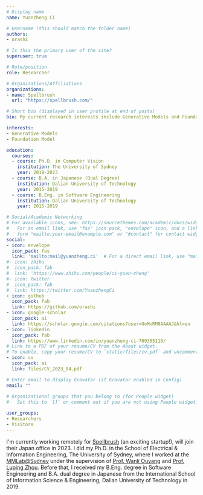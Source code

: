 ```yaml
---
# Display name
name: Yuanzheng Ci

# Username (this should match the folder name)
authors:
- orashi

# Is this the primary user of the site?
superuser: true

# Role/position
role: Researcher

# Organizations/Affiliations
organizations:
- name: Spellbrush
  url: "https://spellbrush.com/"

# Short bio (displayed in user profile at end of posts)
bio: My current research interests include Generative Models and Foundation Model.

interests:
- Generative Models
- Foundation Model

education:
  courses:
  - course: Ph.D. in Computer Vision
    institution: The University of Sydney
    year: 2019-2023
  - course: B.A. in Japanese (Dual Degree)
    institution: Dalian University of Technology
    year: 2015-2019
  - course: B.Eng. in Software Engineering
    institution: Dalian University of Technology
    year: 2015-2019

# Social/Academic Networking
# For available icons, see: https://sourcethemes.com/academic/docs/widgets/#icons
#   For an email link, use "fas" icon pack, "envelope" icon, and a link in the
#   form "mailto:your-email@example.com" or "#contact" for contact widget.
social:
- icon: envelope
  icon_pack: fas
  link: 'mailto:mail@yuanzheng.ci'  # For a direct email link, use "mailto:test@example.org".
#- icon: zhihu
#  icon_pack: fab
#  link: 'https://www.zhihu.com/people/ci-yuan-zheng'
#- icon: twitter
#  icon_pack: fab
#  link: https://twitter.com/YuanzhengCi
- icon: github
  icon_pack: fab
  link: https://github.com/orashi
- icon: google-scholar
  icon_pack: ai
  link: https://scholar.google.com/citations?user=UoMoRM8AAAAJ&hl=en
- icon: linkedin
  icon_pack: fab
  link: https://www.linkedin.com/in/yuanzheng-ci-709305118/
# Link to a PDF of your resume/CV from the About widget.
# To enable, copy your resume/CV to `static/files/cv.pdf` and uncomment the lines below.  
- icon: cv
  icon_pack: ai
  link: files/CV_2023_04.pdf

# Enter email to display Gravatar (if Gravatar enabled in Config)
email: ""
  
# Organizational groups that you belong to (for People widget)
#   Set this to `[]` or comment out if you are not using People widget.  

user_groups:
- Researchers
- Visitors
---
```


I'm currently working remotely for [Spellbrush](https://spellbrush.com/) (an exciting startup!), will join their Japan office in 2023.
I did my Ph.D. in the School of Electrical & Information Engineering, The University of Sydney, where I worked at 
the [MMLab@Sydney](https://sigmalab-usyd.github.io/) under the supervision of [Prof. Wanli Ouyang](https://wlouyang.github.io/) 
and [Prof. Luping Zhou](https://sydney.edu.au/engineering/people/luping.zhou.php). Before that, I received my B.Eng. 
degree in Software Engineering and B.A. dual degree in Japanese from the International School of Information Science & Engineering, 
Dalian University of Technology in 2019.

[//]: # (Recently, I have been fascinated by significant progress on controlled image synthesis; foundation)

[//]: # (models trained on broad data with diffusion prior have demonstrated promising potential for AI application in the art)

[//]: # (and anime industry. I am looking for opportunities to participate in developing such systems. )
